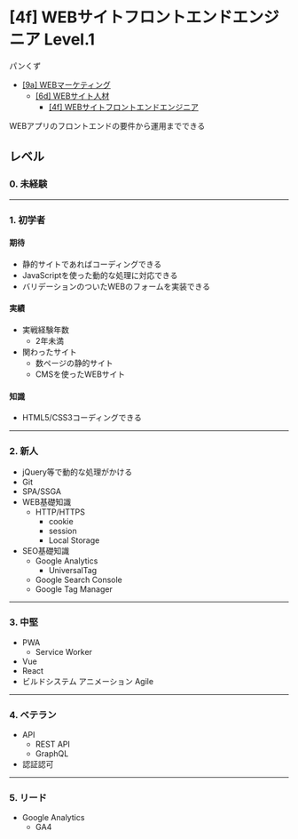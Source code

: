 [4f] WEBサイトフロントエンドエンジニア Level.1
===

パンくず

- [[9a] WEBマーケティング](../../index.md)
  - [[6d] WEBサイト人材](../index.md)
    - [[4f] WEBサイトフロントエンドエンジニア](./index.md)

WEBアプリのフロントエンドの要件から運用までできる

レベル
---

### 0. 未経験

---

### 1. 初学者

#### 期待

- 静的サイトであればコーディングできる
- JavaScriptを使った動的な処理に対応できる
- バリデーションのついたWEBのフォームを実装できる

#### 実績

- 実戦経験年数
  - 2年未満
- 関わったサイト
  - 数ページの静的サイト
  - CMSを使ったWEBサイト

#### 知識

- HTML5/CSS3コーディングできる

---

### 2. 新人

- jQuery等で動的な処理がかける
- Git
- SPA/SSGA
- WEB基礎知識
  - HTTP/HTTPS
    - cookie
    - session
    - Local Storage
- SEO基礎知識
  - Google Analytics
    - UniversalTag
  - Google Search Console
  - Google Tag Manager

---

### 3. 中堅

- PWA
  - Service Worker
- Vue
- React
- ビルドシステム
アニメーション
Agile

---

### 4. ベテラン

- API
  - REST API
  - GraphQL
- 認証認可

---

### 5. リード

- Google Analytics
  - GA4

